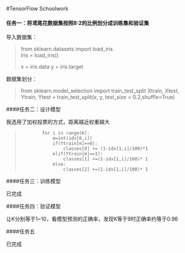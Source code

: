 #TensorFlow Schoolwork

#### 任务一：将鸢尾花数据集按照8:2的比例划分成训练集和验证集

导入数据集：

> from sklearn.datasets import load_iris    
> iris = load_iris()  
>
> x = iris.data
> y = iris.target

数据集划分：

> from sklearn.model_selection import train_test_split
> Xtrain, Xtest, Ytrain, Ytest = train_test_split(x, y, test_size = 0.2,shuffle=True)

####任务二：设计模型

我选用了加权投票的方式，距离越近权重越大

>             for i in range(K):
>                 m=int(idx[0,i])
>                 if(Ytrain[m]==0):
>                     classes[0] += (1-idx[1,i]/100)*1
>                 elif(Ytrain[m]==1):
>                     classes[1] +=(1-idx[1,i]/100)* 1
>                 else:
>                     classes[2] +=(1-idx[1,i]/100)* 1

####任务三：训练模型

已完成

####任务四：验证模型

让K分别等于1~10，看模型预测的正确率，发现K等于9时正确率约等于0.96

####任务五

已完成